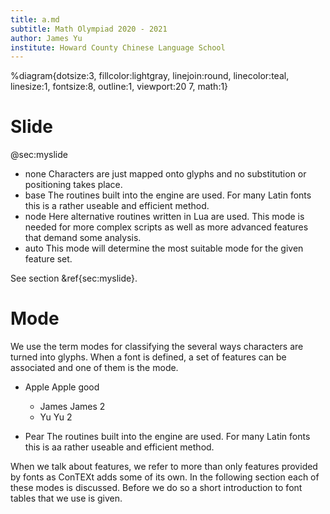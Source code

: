 ```yaml
---
title: a.md
subtitle: Math Olympiad 2020 - 2021
author: James Yu
institute: Howard County Chinese Language School
---
```

%diagram{dotsize:3, fillcolor:lightgray, linejoin:round, linecolor:teal, linesize:1, fontsize:8, outline:1, viewport:20 7, math:1}

# Slide
  @sec:myslide

+ none 
  Characters are just mapped onto glyphs and no substitution or positioning 
  takes place.
+ base 
  The routines built into the engine are used. For many Latin fonts this is a 
  rather useable and efficient method.
+ node 
  Here alternative routines written in Lua are used. This mode is needed for 
  more complex scripts as well as more advanced features that demand some 
  analysis.
+ auto 
  This mode will determine the most suitable mode for the given feature set.


See section &ref{sec:myslide}.

# Mode

We use the term modes for classifying the several ways characters are turned
into glyphs. When a font is defined, a set of features can be associated and one
of them is the mode.

- Apple 
  Apple good 

  - James
    James 2
  - Yu
    Yu 2

- Pear
  The routines built into the engine 
  are used. For many Latin fonts this is aa
  rather useable and efficient method.

When we talk about features, we refer to more than only features provided by
fonts as ConTEXt adds some of its own. In the following section each of these
modes is discussed. Before we do so a short introduction to font tables that we
use is given.

